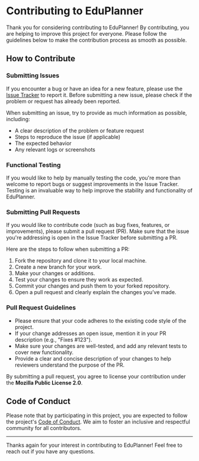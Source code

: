 # Contributing to EduPlanner

Thank you for considering contributing to EduPlanner! By contributing, you are helping to improve this project for everyone. Please follow the guidelines below to make the contribution process as smooth as possible.

## How to Contribute

### Submitting Issues

If you encounter a bug or have an idea for a new feature, please use the [Issue Tracker](https://github.com/yourusername/eduplanner/issues) to report it. Before submitting a new issue, please check if the problem or request has already been reported. 

When submitting an issue, try to provide as much information as possible, including:

- A clear description of the problem or feature request
- Steps to reproduce the issue (if applicable)
- The expected behavior
- Any relevant logs or screenshots

### Functional Testing

If you would like to help by manually testing the code, you're more than welcome to report bugs or suggest improvements in the Issue Tracker. Testing is an invaluable way to help improve the stability and functionality of EduPlanner.

### Submitting Pull Requests

If you would like to contribute code (such as bug fixes, features, or improvements), please submit a pull request (PR). Make sure that the issue you're addressing is open in the Issue Tracker before submitting a PR.

Here are the steps to follow when submitting a PR:

1. Fork the repository and clone it to your local machine.
2. Create a new branch for your work.
3. Make your changes or additions.
4. Test your changes to ensure they work as expected.
5. Commit your changes and push them to your forked repository.
6. Open a pull request and clearly explain the changes you’ve made.

### Pull Request Guidelines

- Please ensure that your code adheres to the existing code style of the project.
- If your change addresses an open issue, mention it in your PR description (e.g., "Fixes #123").
- Make sure your changes are well-tested, and add any relevant tests to cover new functionality.
- Provide a clear and concise description of your changes to help reviewers understand the purpose of the PR.

By submitting a pull request, you agree to license your contribution under the **Mozilla Public License 2.0**.

## Code of Conduct

Please note that by participating in this project, you are expected to follow the project's [Code of Conduct](CODE_OF_CONDUCT.md). We aim to foster an inclusive and respectful community for all contributors.

---

Thanks again for your interest in contributing to EduPlanner! Feel free to reach out if you have any questions.
